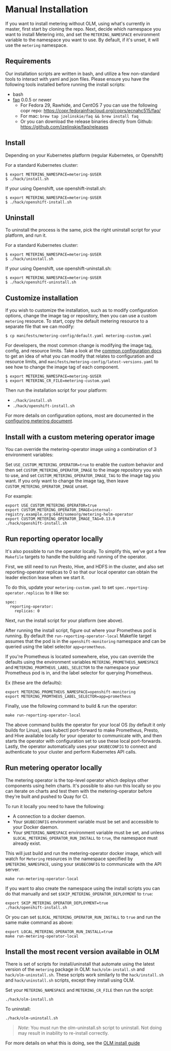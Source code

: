 # Manual Installation

If you want to install metering without OLM, using what's currently in master, first start by cloning the repo.
Next, decide which namespace you want to install Metering into, and set the `METERING_NAMESPACE` environment variable to the namespace you want to use.
By default, if it's unset, it will use the `metering` namespace.

## Requirements

Our installation scripts are written in bash, and utilize a few non-standard tools to interact with yaml and json files.
Please ensure you have the following tools installed before running the install scripts:

- bash
- [faq](https://github.com/jzelinskie/faq) 0.0.5 or newer
  - For Fedora 29, Rawhide, and CentOS 7 you can use the following copr repo: https://copr.fedorainfracloud.org/coprs/ecnahc515/faq/
  - For mac: `brew tap jzelinskie/faq && brew install faq`
  - Or you can download the release binaries directly from Github: https://github.com/jzelinskie/faq/releases

## Install

Depending on your Kubernetes platform (regular Kubernetes, or Openshift)

For a standard Kubernetes cluster:

```
$ export METERING_NAMESPACE=metering-$USER
$ ./hack/install.sh
```

If your using Openshift, use openshift-install.sh:

```
$ export METERING_NAMESPACE=metering-$USER
$ ./hack/openshift-install.sh
```

## Uninstall

To uninstall the process is the same, pick the right uninstall script for your platform, and run it.

For a standard Kubernetes cluster:

```
$ export METERING_NAMESPACE=metering-$USER
$ ./hack/uninstall.sh
```

If your using Openshift, use openshift-uninstall.sh:

```
$ export METERING_NAMESPACE=metering-$USER
$ ./hack/openshift-uninstall.sh
```

## Customize installation


If you wish to customize the installation, such as to modify configuration
options, change the image tag or repository, then you can use a custom
`metering` resource. To start, copy the default metering resource to a
separate file that we can modify:

```
$ cp manifests/metering-config/default.yaml metering-custom.yaml
```

For developers, the most common change is modifying the image tag, config, and resource limits.
Take a look at the [common configuration docs](common-configuration.md) to get an
idea of what you can modify that relates to configuration and resource limits, and
`manifests/metering-config/latest-versions.yaml` to see how to change the
image tag of each component.

```
$ export METERING_NAMESPACE=metering-$USER
$ export METERING_CR_FILE=metering-custom.yaml
```

Then run the installation script for your platform:

- `./hack/install.sh`
- `./hack/openshift-install.sh`

For more details on configuration options, most are documented in the [configuring metering document][configuring-metering].

## Install with a custom metering operator image

You can override the metering-operator image using a combination of 3 environment variables:

Set `USE_CUSTOM_METERING_OPERATOR=true` to enable the custom behavior and then set `CUSTOM_METERING_OPERATOR_IMAGE` to the image repository you wish to use, and set `CUSTOM_METERING_OPERATOR_IMAGE_TAG` to the image tag you want.
If you only want to change the image tag, then leave `CUSTOM_METERING_OPERATOR_IMAGE` unset.

For example:

```
export USE_CUSTOM_METERING_OPERATOR=true
export CUSTOM_METERING_OPERATOR_IMAGE=internal-registry.example.org:6443/someorg/metering-helm-operator
export CUSTOM_METERING_OPERATOR_IMAGE_TAG=0.13.0
./hack/openshift-install.sh
```

## Run reporting operator locally

It's also possible to run the operator locally.
To simplify this, we've got a few `Makefile` targets to handle the building and running of the operator.

First, we still need to run Presto, Hive, and HDFS in the cluster, and also set reporting-operator replicas to 0 so that our local operator can obtain the leader election lease when we start it.

To do this, update your `metering-custom.yaml` to set `spec.reporting-operator.replicas` to `0` like so:

```
spec:
  reporting-operator:
    replicas: 0
```

Next, run the install script for your platform (see above).

After running the install script, figure out where your Prometheus pod is running.
By default the `run-reporting-operator-local` Makefile target assumes that the pod is in the `openshift-monitoring` namespace and can be queried using the label selector `app=prometheus`.

If you're Prometheus is located somewhere, else, you can override the defaults using the environment variables `METERING_PROMETHEUS_NAMESPACE` and `METERING_PROMTHEUS_LABEL_SELECTOR` to the namespace your Prometheus pod is in, and the label selector for querying Prometheus.

Ex (these are the defaults):
```
export METERING_PROMETHEUS_NAMESPACE=openshift-monitoring
export METERING_PROMTHEUS_LABEL_SELECTOR=app=prometheus
```

Finally, use the following command to build & run the operator:

```
make run-reporting-operator-local
```

The above command builds the operator for your local OS (by default it only builds for Linux), uses kubectl port-forward to make Prometheus, Presto, and Hive available locally for your operator to communicate with, and then starts the operator with configuration set to use these local port-forwards.
Lastly, the operator automatically uses your `$KUBECONFIG` to connect and authenticate to your cluster and perform Kubernetes API calls.

## Run metering operator locally

The metering operator is the top-level operator which deploys other components using helm charts.
It's possible to also run this locally so you can iterate on charts and test them with the metering-operator before they're built and pushed to Quay for CI.

To run it locally you need to have the following:

- A connection to a docker daemon.
- Your `$KUBECONFIG` environment variable must be set and accessible to your Docker daemon.
- Your `$METERING_NAMESPACE` environment variable must be set, and unless `$LOCAL_METERING_OPERATOR_RUN_INSTALL` to `true`, the namespace must already exist.

This will just build and run the metering-operator docker image, which will watch for `Metering` resources in the namespace specified by `$METERING_NAMESPACE`, using your `$KUBECONFIG` to communicate with the API server.

```
make run-metering-operator-local
```

If you want to also create the namespace using the install scripts you can do that manually and set `$SKIP_METERING_OPERATOR_DEPLOYMENT` to `true`:

```
export SKIP_METERING_OPERATOR_DEPLOYMENT=true
./hack/openshift-install.sh
```

Or you can set `$LOCAL_METERING_OPERATOR_RUN_INSTALL` to `true` and run the same make command as above:

```
export LOCAL_METERING_OPERATOR_RUN_INSTALL=true
make run-metering-operator-local
```

## Install the most recent version available in OLM

There is set of scripts for install/uninstall that automate using the latest version of the `metering` package in OLM: `hack/olm-install.sh` and `hack/olm-uninstall.sh`.
These scripts work similarly to the `hack/install.sh` and `hack/uninstall.sh` scripts, except they install using OLM.

Set your `METERING_NAMESPACE` and `METERING_CR_FILE` then run the script:

```
./hack/olm-install.sh
```

To uninstall:

```
./hack/olm-uninstall.sh
```

> *Note*: You must run the olm-uninstall.sh script to uninstall. Not doing may result in inability to re-install correctly.

For more details on what this is doing, see the [OLM install guide][olm-install]

[configuring-metering]: metering-config.md
[olm-install]: olm-install.md

